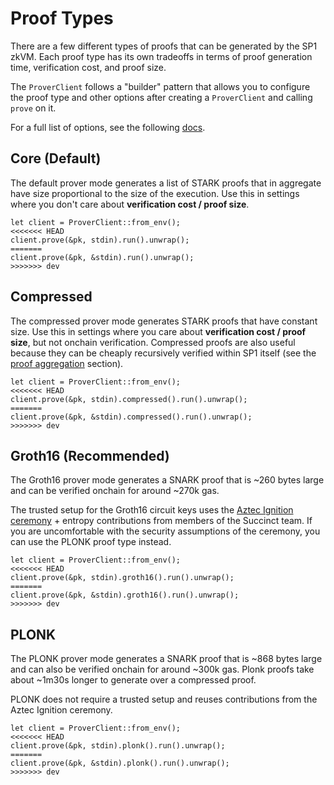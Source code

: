 # Proof Types

There are a few different types of proofs that can be generated by the SP1 zkVM. Each proof type has its own tradeoffs in terms of proof generation time, verification cost, and proof size.

The `ProverClient` follows a "builder" pattern that allows you to configure the proof type and other options after creating a `ProverClient` and calling `prove` on it.

For a full list of options, see the following [docs](https://docs.rs/sp1-sdk/latest/sp1_sdk/action/struct.Prove.html).

## Core (Default)

The default prover mode generates a list of STARK proofs that in aggregate have size proportional to
the size of the execution. Use this in settings where you don't care about **verification cost / proof size**.

```rust,noplayground
let client = ProverClient::from_env();
<<<<<<< HEAD
client.prove(&pk, stdin).run().unwrap();
=======
client.prove(&pk, &stdin).run().unwrap();
>>>>>>> dev
```

## Compressed

The compressed prover mode generates STARK proofs that have constant size. Use this in settings where you
care about **verification cost / proof size**, but not onchain verification. Compressed proofs are also useful because they can be cheaply recursively verified within SP1 itself (see the [proof aggregation](../writing-programs/proof-aggregation.md) section).

```rust,noplayground
let client = ProverClient::from_env();
<<<<<<< HEAD
client.prove(&pk, stdin).compressed().run().unwrap();
=======
client.prove(&pk, &stdin).compressed().run().unwrap();
>>>>>>> dev
```

## Groth16 (Recommended)

The Groth16 prover mode generates a SNARK proof that is ~260 bytes large and can be verified onchain for around ~270k gas.

The trusted setup for the Groth16 circuit keys uses the [Aztec Ignition ceremony](https://github.com/AztecProtocol/ignition-verification) + entropy contributions from members of the Succinct team. If you are uncomfortable with the security assumptions of the ceremony, you can use the PLONK proof type instead.

```rust,noplayground
let client = ProverClient::from_env();
<<<<<<< HEAD
client.prove(&pk, stdin).groth16().run().unwrap();
=======
client.prove(&pk, &stdin).groth16().run().unwrap();
>>>>>>> dev
```

## PLONK

The PLONK prover mode generates a SNARK proof that is ~868 bytes large and can also be verified onchain for around ~300k gas. Plonk proofs take about ~1m30s longer to generate over a compressed proof.

PLONK does not require a trusted setup and reuses contributions from the Aztec Ignition ceremony.

```rust,noplayground
let client = ProverClient::from_env();
<<<<<<< HEAD
client.prove(&pk, stdin).plonk().run().unwrap();
=======
client.prove(&pk, &stdin).plonk().run().unwrap();
>>>>>>> dev
```
